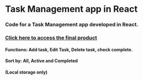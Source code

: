 # Task Management app in React

### Code for a Task Management app developed in React.
### [Click here to access the final product](https://maybelater-react.netlify.app)
#### Functions: Add task, Edit Task, Delete task, check complete. 
#### Sort by: All, Active and Completed
#### (Local storage only)
